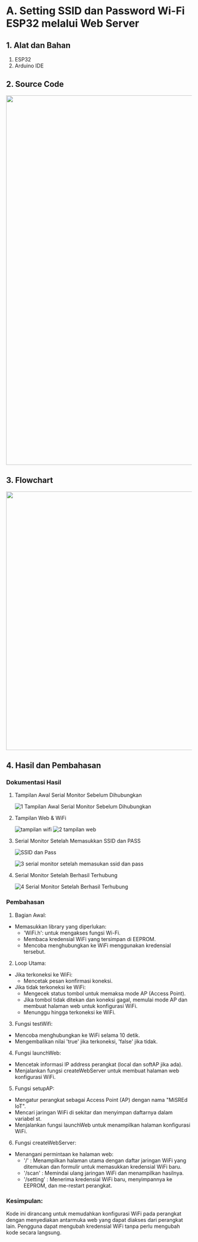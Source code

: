 # A. Setting SSID dan Password Wi-Fi ESP32 melalui Web Server

## 1. Alat dan Bahan
1) ESP32
2) Arduino IDE

## 2. Source Code

<img src="https://github.com/ArthZ01/System-Embedded/assets/91934953/2db0b857-5e73-4955-a12c-b65fec459779" height=1000rem>


## 3. Flowchart

<img src="https://github.com/ArthZ01/System-Embedded/assets/91934953/8286f7b0-52ad-4662-9eb9-9feac8efd2d0" height=700rem>

## 4. Hasil dan Pembahasan
### Dokumentasi Hasil
1. Tampilan Awal Serial Monitor Sebelum Dihubungkan

   ![1  Tampilan Awal Serial Monitor Sebelum Dihubungkan](https://github.com/ArthZ01/System-Embedded/assets/91934953/00a64629-aaed-4876-8403-c0e9d0839872)

2. Tampilan Web & WiFi

   ![tampilan wifi](https://github.com/ArthZ01/System-Embedded/assets/91934953/b9bfab62-391f-494b-9dac-bbf6bda4ef51)
   ![2  tampilan web](https://github.com/ArthZ01/System-Embedded/assets/91934953/b1f7d66e-bfef-45f3-a4d7-6b5a824b09e2)

3. Serial Monitor Setelah Memasukkan SSID dan PASS

   ![SSID dan Pass](https://github.com/ArthZ01/System-Embedded/assets/91934953/371172c6-b42d-47f1-953c-8e28cff1680d)

   ![3  serial monitor setelah memasukan ssid dan pass](https://github.com/ArthZ01/System-Embedded/assets/91934953/51e90c6f-72ea-468b-b1d5-dcd2800f2f56)
   
4. Serial Monitor Setelah Berhasil Terhubung

   ![4  Serial Monitor Setelah Berhasil Terhubung](https://github.com/ArthZ01/System-Embedded/assets/91934953/6bb90203-f938-451f-8f63-ec08a626a5ed)


### Pembahasan

  1. Bagian Awal:
  * Memasukkan library yang diperlukan:
     * 'WiFi.h': untuk mengakses fungsi Wi-Fi.
     * Membaca kredensial WiFi yang tersimpan di EEPROM.
     * Mencoba menghubungkan ke WiFi menggunakan kredensial tersebut.

  2. Loop Utama:
  * Jika terkoneksi ke WiFi:
    * Mencetak pesan konfirmasi koneksi.
  * Jika tidak terkoneksi ke WiFi:
    * Mengecek status tombol untuk memaksa mode AP (Access Point).
    * Jika tombol tidak ditekan dan koneksi gagal, memulai mode AP dan membuat halaman web untuk konfigurasi WiFi.
    * Menunggu hingga terkoneksi ke WiFi.

  3. Fungsi testWifi:
  * Mencoba menghubungkan ke WiFi selama 10 detik.
  * Mengembalikan nilai 'true' jika terkoneksi, 'false' jika tidak.

  4. Fungsi launchWeb:
  * Mencetak informasi IP address perangkat (local dan softAP jika ada).
  * Menjalankan fungsi createWebServer untuk membuat halaman web konfigurasi WiFi.

  5. Fungsi setupAP:
  * Mengatur perangkat sebagai Access Point (AP) dengan nama "MiSREd IoT".
  * Mencari jaringan WiFi di sekitar dan menyimpan daftarnya dalam variabel st.
  * Menjalankan fungsi launchWeb untuk menampilkan halaman konfigurasi WiFi.

  6. Fungsi createWebServer:
  * Menangani permintaan ke halaman web:
    * '/' : Menampilkan halaman utama dengan daftar jaringan WiFi yang ditemukan dan formulir untuk memasukkan kredensial WiFi baru.
    * '/scan' : Memindai ulang jaringan WiFi dan menampilkan hasilnya.
    * '/setting' : Menerima kredensial WiFi baru, menyimpannya ke EEPROM, dan me-restart perangkat.
  
### Kesimpulan:
Kode ini dirancang untuk memudahkan konfigurasi WiFi pada perangkat dengan menyediakan antarmuka web yang dapat diakses dari perangkat lain. Pengguna dapat mengubah kredensial WiFi tanpa perlu mengubah kode secara langsung.

